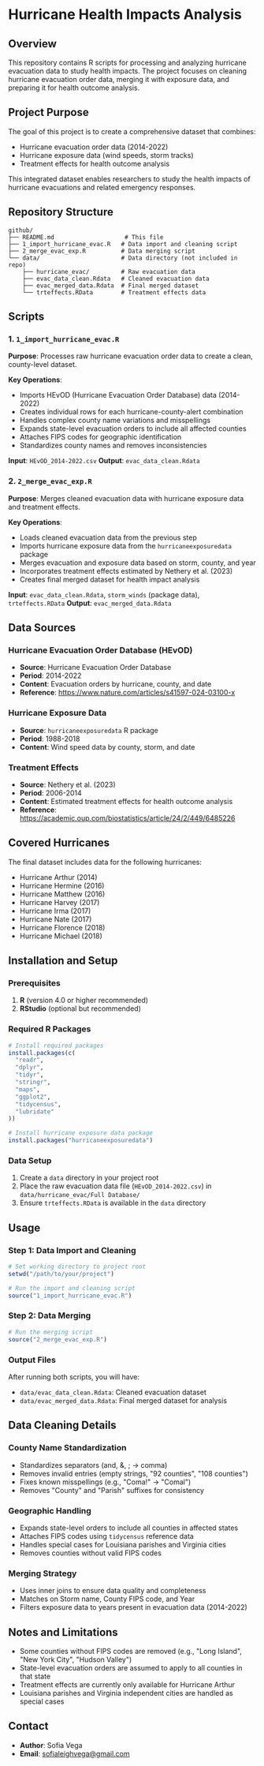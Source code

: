 # Hurricane Health Impacts Analysis

## Overview

This repository contains R scripts for processing and analyzing hurricane evacuation data to study health impacts. The project focuses on cleaning hurricane evacuation order data, merging it with exposure data, and preparing it for health outcome analysis.

## Project Purpose

The goal of this project is to create a comprehensive dataset that combines:
- Hurricane evacuation order data (2014-2022)
- Hurricane exposure data (wind speeds, storm tracks)
- Treatment effects for health outcome analysis

This integrated dataset enables researchers to study the health impacts of hurricane evacuations and related emergency responses.

## Repository Structure

```
github/
├── README.md                    # This file
├── 1_import_hurricane_evac.R   # Data import and cleaning script
├── 2_merge_evac_exp.R          # Data merging script
└── data/                       # Data directory (not included in repo)
    ├── hurricane_evac/         # Raw evacuation data
    ├── evac_data_clean.Rdata   # Cleaned evacuation data
    ├── evac_merged_data.Rdata  # Final merged dataset
    └── trteffects.RData        # Treatment effects data
```

## Scripts

### 1. `1_import_hurricane_evac.R`

**Purpose**: Processes raw hurricane evacuation order data to create a clean, county-level dataset.

**Key Operations**:
- Imports HEvOD (Hurricane Evacuation Order Database) data (2014-2022)
- Creates individual rows for each hurricane-county-alert combination
- Handles complex county name variations and misspellings
- Expands state-level evacuation orders to include all affected counties
- Attaches FIPS codes for geographic identification
- Standardizes county names and removes inconsistencies

**Input**: `HEvOD_2014-2022.csv`
**Output**: `evac_data_clean.Rdata`

### 2. `2_merge_evac_exp.R`

**Purpose**: Merges cleaned evacuation data with hurricane exposure data and treatment effects.

**Key Operations**:
- Loads cleaned evacuation data from the previous step
- Imports hurricane exposure data from the `hurricaneexposuredata` package
- Merges evacuation and exposure data based on storm, county, and year
- Incorporates treatment effects estimated by Nethery et al. (2023)
- Creates final merged dataset for health impact analysis

**Input**: `evac_data_clean.Rdata`, `storm_winds` (package data), `trteffects.RData`
**Output**: `evac_merged_data.Rdata`

## Data Sources

### Hurricane Evacuation Order Database (HEvOD)
- **Source**: Hurricane Evacuation Order Database
- **Period**: 2014-2022
- **Content**: Evacuation orders by hurricane, county, and date
- **Reference**: https://www.nature.com/articles/s41597-024-03100-x

### Hurricane Exposure Data
- **Source**: `hurricaneexposuredata` R package
- **Period**: 1988-2018
- **Content**: Wind speed data by county, storm, and date

### Treatment Effects
- **Source**: Nethery et al. (2023)
- **Period**: 2006-2014
- **Content**: Estimated treatment effects for health outcome analysis
- **Reference**: https://academic.oup.com/biostatistics/article/24/2/449/6485226


## Covered Hurricanes

The final dataset includes data for the following hurricanes:
- Hurricane Arthur (2014)
- Hurricane Hermine (2016)
- Hurricane Matthew (2016)
- Hurricane Harvey (2017)
- Hurricane Irma (2017)
- Hurricane Nate (2017)
- Hurricane Florence (2018)
- Hurricane Michael (2018)

## Installation and Setup

### Prerequisites

1. **R** (version 4.0 or higher recommended)
2. **RStudio** (optional but recommended)

### Required R Packages

```r
# Install required packages
install.packages(c(
  "readr",
  "dplyr", 
  "tidyr",
  "stringr",
  "maps",
  "ggplot2",
  "tidycensus",
  "lubridate"
))

# Install hurricane exposure data package
install.packages("hurricaneexposuredata")
```

### Data Setup

1. Create a `data` directory in your project root
2. Place the raw evacuation data file (`HEvOD_2014-2022.csv`) in `data/hurricane_evac/Full Database/`
3. Ensure `trteffects.RData` is available in the `data` directory

## Usage

### Step 1: Data Import and Cleaning

```r
# Set working directory to project root
setwd("/path/to/your/project")

# Run the import and cleaning script
source("1_import_hurricane_evac.R")
```

### Step 2: Data Merging

```r
# Run the merging script
source("2_merge_evac_exp.R")
```

### Output Files

After running both scripts, you will have:
- `data/evac_data_clean.Rdata`: Cleaned evacuation dataset
- `data/evac_merged_data.Rdata`: Final merged dataset for analysis

## Data Cleaning Details

### County Name Standardization
- Standardizes separators (and, &, ; → comma)
- Removes invalid entries (empty strings, "92 counties", "108 counties")
- Fixes known misspellings (e.g., "Coma!" → "Comal")
- Removes "County" and "Parish" suffixes for consistency

### Geographic Handling
- Expands state-level orders to include all counties in affected states
- Attaches FIPS codes using `tidycensus` reference data
- Handles special cases for Louisiana parishes and Virginia cities
- Removes counties without valid FIPS codes

### Merging Strategy
- Uses inner joins to ensure data quality and completeness
- Matches on Storm name, County FIPS code, and Year
- Filters exposure data to years present in evacuation data (2014-2022)

## Notes and Limitations

- Some counties without FIPS codes are removed (e.g., "Long Island", "New York City", "Hudson Valley")
- State-level evacuation orders are assumed to apply to all counties in that state
- Treatment effects are currently only available for Hurricane Arthur
- Louisiana parishes and Virginia independent cities are handled as special cases

## Contact

- **Author**: Sofia Vega
- **Email**: sofialeighvega@gmail.com

